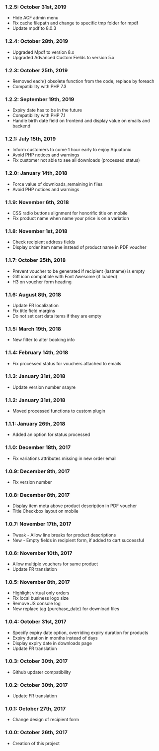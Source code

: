 ### 1.2.5: October 31st, 2019
* Hide ACF admin menu
* Fix cache filepath and change to specific tmp folder for mpdf
* Update mpdf to 8.0.3

### 1.2.4: October 28th, 2019
* Upgraded Mpdf to version 8.x
* Upgraded Advanced Custom Fields to version 5.x

### 1.2.3: October 25th, 2019
* Removed each() obsolete function from the code, replace by foreach
* Compatibility with PHP 7.3

### 1.2.2: September 19th, 2019
* Expiry date has to be in the future
* Compatibility with PHP 7.1
* Handle birth date field on frontend and display value on emails and backend

### 1.2.1: July 15th, 2019
* Inform customers to come 1 hour early to enjoy Aquatonic
* Avoid PHP notices and warnings
* Fix customer not able to see all downloads (processed status)

### 1.2.0: January 14th, 2018
* Force value of downloads_remaining in files
* Avoid PHP notices and warnings

### 1.1.9: November 6th, 2018
* CSS radio buttons alignment for honorific title on mobile
* Fix product name when name your price is on a variation

### 1.1.8: November 1st, 2018
* Check recipient address fields
* Display order item name instead of product name in PDF voucher

### 1.1.7: October 25th, 2018
* Prevent voucher to be generated if recipient (lastname) is empty
* Gift icon compatible with Font Awesome (if loaded)
* H3 on voucher form heading

### 1.1.6: August 8th, 2018
* Update FR localization
* Fix title field margins
* Do not set cart data items if they are empty

### 1.1.5: March 19th, 2018
* New filter to alter booking info

### 1.1.4: February 14th, 2018
* Fix processed status for vouchers attached to emails 

### 1.1.3: January 31st, 2018
* Update version number
ssayre
### 1.1.2: January 31st, 2018
* Moved processed functions to custom plugin

### 1.1.1: January 26th, 2018
* Added an option for status processed

### 1.1.0: December 18th, 2017
* Fix variations attributes missing in new order email

### 1.0.9: December 8th, 2017
* Fix version number

### 1.0.8: December 8th, 2017
* Display item meta above product description in PDF voucher
* Title Checkbox layout on mobile

### 1.0.7: November 17th, 2017
* Tweak - Allow line breaks for product descriptions
* New - Empty fields in recipient form, if added to cart successful

### 1.0.6: November 10th, 2017
* Allow multiple vouchers for same product
* Update FR translation

### 1.0.5: November 8th, 2017
* Highlight virtual only orders
* Fix local business logo size 
* Remove JS console log
* New replace tag {purchase_date} for download files

### 1.0.4: October 31st, 2017
* Specify expiry date option, overriding expiry duration for products
* Expiry duration in months instead of days
* Display expiry date in downloads page
* Update FR translation

### 1.0.3: October 30th, 2017
* Github updater compatibility

### 1.0.2: October 30th, 2017
* Update FR translation

### 1.0.1: October 27th, 2017
* Change design of recipient form

### 1.0.0: October 26th, 2017
* Creation of this project